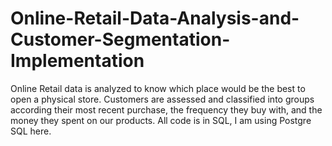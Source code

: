 # Online-Retail-Data-Analysis-and-Customer-Segmentation-Implementation
Online Retail data is analyzed to know which place would be the best to open a physical store. Customers are assessed and classified into groups according their most recent purchase, the frequency they buy with, and the money they spent on our products. All code is in SQL, I am using Postgre SQL here.
